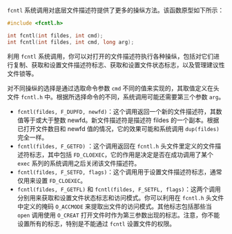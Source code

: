 `fcntl` 系统调用对底层文件描述符提供了更多的操纵方法。该函数原型如下所示：

```c
#include <fcntl.h>

int fcntl(int fildes, int cmd);
int fcntl(int fildes, int cmd, long arg);
```

利用 `fcntl` 系统调用，你可以对打开的文件描述符执行各种操纵，包括对它们进行复制、获取和设置文件描述符标志、获取和设置文件状态标志，以及管理建议性文件锁等。

对不同操纵的选择是通过选取命令参数 `cmd` 不同的值来实现的，其取值定义在头文件 `fcntl.h` 中。根据所选择命令的不同，系统调用可能还需要第三个参数 `arg`。

+ `fcntl(fildes, F_DUPFD, newfd)`：这个调用返回一个新的文件描述符，其数值等于或大于整数 newfd。新文件描述符是描述符 fildes 的一个副本。根据已打开文件数目和 newfd 值的情况，它的效果可能和系统调用 `dup(fildes)` 完全一样。
+ `fcntl(fildes, F_GETFD)` ：这个调用返回在 `fcntl.h` 头文件里定义的文件描述符标志，其中包括 `FD_CLOEXEC`，它的作用是决定是否在成功调用了某个 `exec` 系列的系统调用之后关闭该文件描述符。
+ `fcntl(fildes, F_SETFD, flags)`：这个调用用于设置文件描述符标志，通常仅用来设置 `FD_CLOEXEC`。
+ `fcntl(fildes, F_GETFL)` 和 `fcntl(fildes, F_SETFL, flags)`：这两个调用分别用来获取和设置文件状态标志和访问模式。你可以利用在 `fcntl.h` 头文件中定义的掩码 `O_ACCMODE` 来提取出文件的访问模式。其他标志包括那些当 `open` 调用使用 `O_CREAT` 打开文件时作为第三参数出现的标志。注意，你不能设置所有的标志，特别是不能通过 `fcntl` 设置文件的权限。